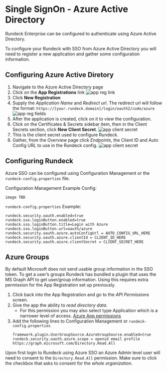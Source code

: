 # Single SignOn - Azure Active Directory

Rundeck Enterprise can be configured to authenticate using Azure Active Directory.

To configure your Rundeck with SSO from Azure Active Directory you will need to register a new application and gather some configuration information.

## Configuring Azure Active Diretory

1. Navigate to the Azure Active Directory page
1. Click on the **App Registrations** link
    ![app reg link](~@assets/img/sso-azure-appreg.jpg)
1. Click **New Registration**
1. Supply the _Application Name_ and _Redirect url_.
    The redirect url will follow the format: `https://[your.rundeck.domain]/login/oauth2/code/azure`
    ![app reg fields](~@assets/img/sso-azure-registerapp.jpg)
1. After the application is created, click on it to view the configuration.
1. Click on the Certificates & Secrets sidebar item, then in the Client Secrets section, click **New Client Secret**.
    ![app client secret](~@assets/img/sso-azure-clientsecret.jpg)
1. This is the client secret used to configure Rundeck.
1. Gather, from the _Overview_ page click _Endpoints_, the Client ID and Auto Config URL to use in the Rundeck config.
    ![app client secret](~@assets/img/sso-azure-configvalues.jpg)

## Configuring Rundeck

Azure SSO can be configured using Configuration Management or the `rundeck-config.properties` file.

Configuration Management Example Config:

`image TBD`

`rundeck-config.properties` Example:

```
rundeck.security.oauth.enabled=true  
rundeck.sso.loginButton.enabled=true  
rundeck.sso.loginButton.title=Login with Azure  
rundeck.sso.loginButton.url=oauth/azure  
rundeck.security.oauth.azure.autoConfigUrl = AUTO_CONFIG_URL_HERE  
rundeck.security.oauth.azure.clientId = CLIENT_ID_HERE  
rundeck.security.oauth.azure.clientSecret = CLIENT_SECRET_HERE  
```

## Azure Groups

By default Microsoft does not send usable group information in the SSO token. To get a user’s groups Rundeck has bundled a plugin that uses the MS Graph API to get user/group information. Using this requires extra permission for the App Registration set up previously.

1. Click back into the App Registration and go to the _API Permissions_ screen.
1. Give the app the ability to _read directory data_.
    - For this permission you may also select type Application which is a narrower level of access.
    [Azure App permissions](~@assets/img/sso-azure-groupspermissions.jpg)
1. Add the following lines to Configuration Management or `rundeck-config.properties`
    ```
    framework.plugin.UserGroupSource.AzureGroupSource.enabled=true  
    rundeck.security.oauth.azure.scope = openid email profile https://graph.microsoft.com/Directory.Read.All
    ```

Upon first login to Rundeck using Azure SSO an Azure Admin level user will need to consent to the `Directory.Read.All` permission. Make sure to click the checkbox that asks to consent for the _whole organization_.
